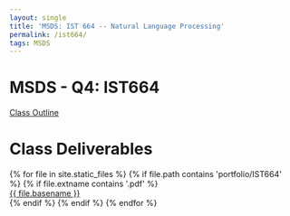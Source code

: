 ```yaml
---
layout: single
title: 'MSDS: IST 664 -- Natural Language Processing'
permalink: /ist664/
tags: MSDS  
---
```


# MSDS - Q4: IST664

[Class Outline](https://danielcaraway.github.io/assets/portfolio/IST664/IST664_outline.md)

<div>
<h1> Class Deliverables </h1>
{% for file in site.static_files %}
    {% if file.path contains 'portfolio/IST664' %}
        {% if file.extname contains '.pdf' %}
            <div><a href="https://danielcaraway.github.io/{{ file.path }}">{{ file.basename }}</a></div>
        {% endif %}
    {% endif %}
{% endfor %}
</div>